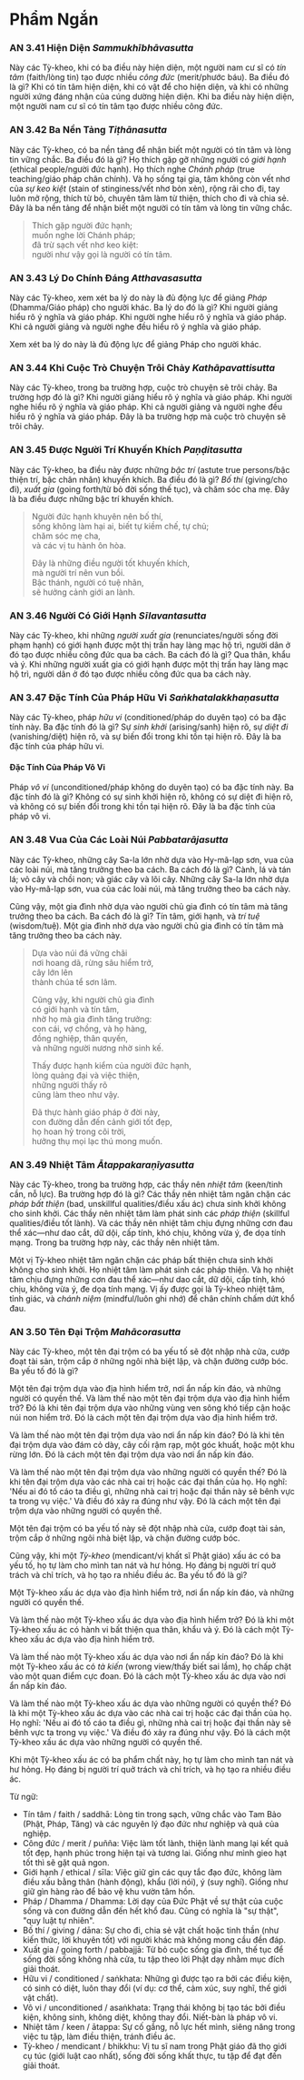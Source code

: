 # Phẩm Ngắn

### AN 3.41 Hiện Diện  *Sammukhībhāvasutta*

Này các Tỳ-kheo, khi có ba điều này hiện diện, một người nam cư sĩ có *tín tâm* (faith/lòng tin) tạo được nhiều *công đức* (merit/phước báu). Ba điều đó là gì? Khi có tín tâm hiện diện, khi có vật để cho hiện diện, và khi có những người xứng đáng nhận của cúng dường hiện diện. Khi ba điều này hiện diện, một người nam cư sĩ có tín tâm tạo được nhiều công đức.

<!--pg-->
### AN 3.42 Ba Nền Tảng  *Tiṭhānasutta*

Này các Tỳ-kheo, có ba nền tảng để nhận biết một người có tín tâm và lòng tin vững chắc. Ba điều đó là gì? Họ thích gặp gỡ những người có *giới hạnh* (ethical people/người đức hạnh). Họ thích nghe *Chánh pháp* (true teaching/giáo pháp chân chính). Và họ sống tại gia, tâm không còn vết nhơ của *sự keo kiệt* (stain of stinginess/vết nhơ bỏn xẻn), rộng rãi cho đi, tay luôn mở rộng, thích từ bỏ, chuyên tâm làm từ thiện, thích cho đi và chia sẻ. Đây là ba nền tảng để nhận biết một người có tín tâm và lòng tin vững chắc.

> Thích gặp người đức hạnh;\
> muốn nghe lời Chánh pháp;\
> đã trừ sạch vết nhơ keo kiệt:\
> người như vậy gọi là người có tín tâm.

<!--pg-->
### AN 3.43 Lý Do Chính Đáng  *Atthavasasutta*

Này các Tỳ-kheo, xem xét ba lý do này là đủ động lực để giảng *Pháp* (Dhamma/Giáo pháp) cho người khác. Ba lý do đó là gì? Khi người giảng hiểu rõ ý nghĩa và giáo pháp. Khi người nghe hiểu rõ ý nghĩa và giáo pháp. Khi cả người giảng và người nghe đều hiểu rõ ý nghĩa và giáo pháp.

Xem xét ba lý do này là đủ động lực để giảng Pháp cho người khác.

<!--pg-->
### AN 3.44 Khi Cuộc Trò Chuyện Trôi Chảy  *Kathāpavattisutta*

Này các Tỳ-kheo, trong ba trường hợp, cuộc trò chuyện sẽ trôi chảy. Ba trường hợp đó là gì? Khi người giảng hiểu rõ ý nghĩa và giáo pháp. Khi người nghe hiểu rõ ý nghĩa và giáo pháp. Khi cả người giảng và người nghe đều hiểu rõ ý nghĩa và giáo pháp. Đây là ba trường hợp mà cuộc trò chuyện sẽ trôi chảy.

<!--pg-->
### AN 3.45 Được Người Trí Khuyến Khích  *Paṇḍitasutta*

Này các Tỳ-kheo, ba điều này được những *bậc trí* (astute true persons/bậc thiện trí, bậc chân nhân) khuyến khích. Ba điều đó là gì? *Bố thí* (giving/cho đi), *xuất gia* (going forth/từ bỏ đời sống thế tục), và chăm sóc cha mẹ. Đây là ba điều được những bậc trí khuyến khích.

> Người đức hạnh khuyên nên bố thí,\
> sống không làm hại ai, biết tự kiềm chế, tự chủ;\
> chăm sóc mẹ cha,\
> và các vị tu hành ôn hòa.
>
> Đây là những điều người tốt khuyến khích,\
> mà người trí nên vun bồi.\
> Bậc thánh, người có tuệ nhãn,\
> sẽ hưởng cảnh giới an lành.

<!--pg-->
### AN 3.46 Người Có Giới Hạnh  *Sīlavantasutta*

Này các Tỳ-kheo, khi những *người xuất gia* (renunciates/người sống đời phạm hạnh) có giới hạnh được một thị trấn hay làng mạc hộ trì, người dân ở đó tạo được nhiều công đức qua ba cách. Ba cách đó là gì? Qua thân, khẩu và ý. Khi những người xuất gia có giới hạnh được một thị trấn hay làng mạc hộ trì, người dân ở đó tạo được nhiều công đức qua ba cách này.

<!--pg-->
### AN 3.47 Đặc Tính Của Pháp Hữu Vi  *Saṅkhatalakkhaṇasutta*

Này các Tỳ-kheo, pháp *hữu vi* (conditioned/pháp do duyên tạo) có ba đặc tính này. Ba đặc tính đó là gì? Sự *sinh khởi* (arising/sanh) hiện rõ, sự *diệt đi* (vanishing/diệt) hiện rõ, và sự biến đổi trong khi tồn tại hiện rõ. Đây là ba đặc tính của pháp hữu vi.

#### Đặc Tính Của Pháp Vô Vi

Pháp *vô vi* (unconditioned/pháp không do duyên tạo) có ba đặc tính này. Ba đặc tính đó là gì? Không có sự sinh khởi hiện rõ, không có sự diệt đi hiện rõ, và không có sự biến đổi trong khi tồn tại hiện rõ. Đây là ba đặc tính của pháp vô vi.

<!--pg-->
### AN 3.48 Vua Của Các Loài Núi  *Pabbatarājasutta*

Này các Tỳ-kheo, những cây Sa-la lớn nhờ dựa vào Hy-mã-lạp sơn, vua của các loài núi, mà tăng trưởng theo ba cách. Ba cách đó là gì? Cành, lá và tán lá; vỏ cây và chồi non; và giác cây và lõi cây. Những cây Sa-la lớn nhờ dựa vào Hy-mã-lạp sơn, vua của các loài núi, mà tăng trưởng theo ba cách này.

Cũng vậy, một gia đình nhờ dựa vào người chủ gia đình có tín tâm mà tăng trưởng theo ba cách. Ba cách đó là gì? Tín tâm, giới hạnh, và *trí tuệ* (wisdom/tuệ). Một gia đình nhờ dựa vào người chủ gia đình có tín tâm mà tăng trưởng theo ba cách này.

> Dựa vào núi đá vững chãi\
> nơi hoang dã, rừng sâu hiểm trở,\
> cây lớn lên\
> thành chúa tể sơn lâm.
>
> Cũng vậy, khi người chủ gia đình\
> có giới hạnh và tín tâm,\
> nhờ họ mà gia đình tăng trưởng:\
> con cái, vợ chồng, và họ hàng,\
> đồng nghiệp, thân quyến,\
> và những người nương nhờ sinh kế.
>
> Thấy được hạnh kiểm của người đức hạnh,\
> lòng quảng đại và việc thiện,\
> những người thấy rõ\
> cũng làm theo như vậy.
>
> Đã thực hành giáo pháp ở đời này,\
> con đường dẫn đến cảnh giới tốt đẹp,\
> họ hoan hỷ trong cõi trời,\
> hưởng thụ mọi lạc thú mong muốn.

<!--pg-->
### AN 3.49 Nhiệt Tâm  *Ātappakaraṇīyasutta*

Này các Tỳ-kheo, trong ba trường hợp, các thầy nên *nhiệt tâm* (keen/tinh cần, nỗ lực). Ba trường hợp đó là gì? Các thầy nên nhiệt tâm ngăn chặn các *pháp bất thiện* (bad, unskillful qualities/điều xấu ác) chưa sinh khởi không cho sinh khởi. Các thầy nên nhiệt tâm làm phát sinh các *pháp thiện* (skillful qualities/điều tốt lành). Và các thầy nên nhiệt tâm chịu đựng những cơn đau thể xác—như dao cắt, dữ dội, cấp tính, khó chịu, không vừa ý, đe dọa tính mạng. Trong ba trường hợp này, các thầy nên nhiệt tâm.

Một vị Tỳ-kheo nhiệt tâm ngăn chặn các pháp bất thiện chưa sinh khởi không cho sinh khởi. Họ nhiệt tâm làm phát sinh các pháp thiện. Và họ nhiệt tâm chịu đựng những cơn đau thể xác—như dao cắt, dữ dội, cấp tính, khó chịu, không vừa ý, đe dọa tính mạng. Vị ấy được gọi là Tỳ-kheo nhiệt tâm, tỉnh giác, và *chánh niệm* (mindful/luôn ghi nhớ) để chân chính chấm dứt khổ đau.

<!--pg-->
### AN 3.50 Tên Đại Trộm  *Mahācorasutta*

Này các Tỳ-kheo, một tên đại trộm có ba yếu tố sẽ đột nhập nhà cửa, cướp đoạt tài sản, trộm cắp ở những ngôi nhà biệt lập, và chặn đường cướp bóc. Ba yếu tố đó là gì?

Một tên đại trộm dựa vào địa hình hiểm trở, nơi ẩn nấp kín đáo, và những người có quyền thế. Và làm thế nào một tên đại trộm dựa vào địa hình hiểm trở? Đó là khi tên đại trộm dựa vào những vùng ven sông khó tiếp cận hoặc núi non hiểm trở. Đó là cách một tên đại trộm dựa vào địa hình hiểm trở.

Và làm thế nào một tên đại trộm dựa vào nơi ẩn nấp kín đáo? Đó là khi tên đại trộm dựa vào đám cỏ dày, cây cối rậm rạp, một góc khuất, hoặc một khu rừng lớn. Đó là cách một tên đại trộm dựa vào nơi ẩn nấp kín đáo.

Và làm thế nào một tên đại trộm dựa vào những người có quyền thế? Đó là khi tên đại trộm dựa vào các nhà cai trị hoặc các đại thần của họ. Họ nghĩ: 'Nếu ai đó tố cáo ta điều gì, những nhà cai trị hoặc đại thần này sẽ bênh vực ta trong vụ việc.' Và điều đó xảy ra đúng như vậy. Đó là cách một tên đại trộm dựa vào những người có quyền thế.

Một tên đại trộm có ba yếu tố này sẽ đột nhập nhà cửa, cướp đoạt tài sản, trộm cắp ở những ngôi nhà biệt lập, và chặn đường cướp bóc.

Cũng vậy, khi một *Tỳ-kheo* (mendicant/vị khất sĩ Phật giáo) xấu ác có ba yếu tố, họ tự làm cho mình tan nát và hư hỏng. Họ đáng bị người trí quở trách và chỉ trích, và họ tạo ra nhiều điều ác. Ba yếu tố đó là gì?

Một Tỳ-kheo xấu ác dựa vào địa hình hiểm trở, nơi ẩn nấp kín đáo, và những người có quyền thế.

Và làm thế nào một Tỳ-kheo xấu ác dựa vào địa hình hiểm trở? Đó là khi một Tỳ-kheo xấu ác có hành vi bất thiện qua thân, khẩu và ý. Đó là cách một Tỳ-kheo xấu ác dựa vào địa hình hiểm trở.

Và làm thế nào một Tỳ-kheo xấu ác dựa vào nơi ẩn nấp kín đáo? Đó là khi một Tỳ-kheo xấu ác có *tà kiến* (wrong view/thấy biết sai lầm), họ chấp chặt vào một quan điểm cực đoan. Đó là cách một Tỳ-kheo xấu ác dựa vào nơi ẩn nấp kín đáo.

Và làm thế nào một Tỳ-kheo xấu ác dựa vào những người có quyền thế? Đó là khi một Tỳ-kheo xấu ác dựa vào các nhà cai trị hoặc các đại thần của họ. Họ nghĩ: 'Nếu ai đó tố cáo ta điều gì, những nhà cai trị hoặc đại thần này sẽ bênh vực ta trong vụ việc.' Và điều đó xảy ra đúng như vậy. Đó là cách một Tỳ-kheo xấu ác dựa vào những người có quyền thế.

Khi một Tỳ-kheo xấu ác có ba phẩm chất này, họ tự làm cho mình tan nát và hư hỏng. Họ đáng bị người trí quở trách và chỉ trích, và họ tạo ra nhiều điều ác.

<!--pg-->
Từ ngữ:
- Tín tâm / faith / saddhā: Lòng tin trong sạch, vững chắc vào Tam Bảo (Phật, Pháp, Tăng) và các nguyên lý đạo đức như nghiệp và quả của nghiệp.
- Công đức / merit / puñña: Việc làm tốt lành, thiện lành mang lại kết quả tốt đẹp, hạnh phúc trong hiện tại và tương lai. Giống như mình gieo hạt tốt thì sẽ gặt quả ngon.
- Giới hạnh / ethical / sīla: Việc giữ gìn các quy tắc đạo đức, không làm điều xấu bằng thân (hành động), khẩu (lời nói), ý (suy nghĩ). Giống như giữ gìn hàng rào để bảo vệ khu vườn tâm hồn.
- Pháp / Dhamma / Dhamma: Lời dạy của Đức Phật về sự thật của cuộc sống và con đường dẫn đến hết khổ đau. Cũng có nghĩa là "sự thật", "quy luật tự nhiên".
- Bố thí / giving / dāna: Sự cho đi, chia sẻ vật chất hoặc tinh thần (như kiến thức, lời khuyên tốt) với người khác mà không mong cầu đền đáp.
- Xuất gia / going forth / pabbajjā: Từ bỏ cuộc sống gia đình, thế tục để sống đời sống không nhà cửa, tu tập theo lời Phật dạy nhằm mục đích giải thoát.
- Hữu vi / conditioned / saṅkhata: Những gì được tạo ra bởi các điều kiện, có sinh có diệt, luôn thay đổi (ví dụ: cơ thể, cảm xúc, suy nghĩ, thế giới vật chất).
- Vô vi / unconditioned / asaṅkhata: Trạng thái không bị tạo tác bởi điều kiện, không sinh, không diệt, không thay đổi. Niết-bàn là pháp vô vi.
- Nhiệt tâm / keen / ātappa: Sự cố gắng, nỗ lực hết mình, siêng năng trong việc tu tập, làm điều thiện, tránh điều ác.
- Tỳ-kheo / mendicant / bhikkhu: Vị tu sĩ nam trong Phật giáo đã thọ giới cụ túc (giới luật cao nhất), sống đời sống khất thực, tu tập để đạt đến giải thoát.